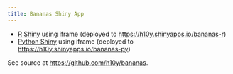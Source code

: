 ```yaml
---
title: Bananas Shiny App
---
```


- [R Shiny](./r-shiny/) using iframe (deployed to <https://h10y.shinyapps.io/bananas-r>)
- [Python Shiny](./py-shiny/) using iframe (deployed to <https://h10y.shinyapps.io/bananas-py>)

See source at <https://github.com/h10y/bananas>.
